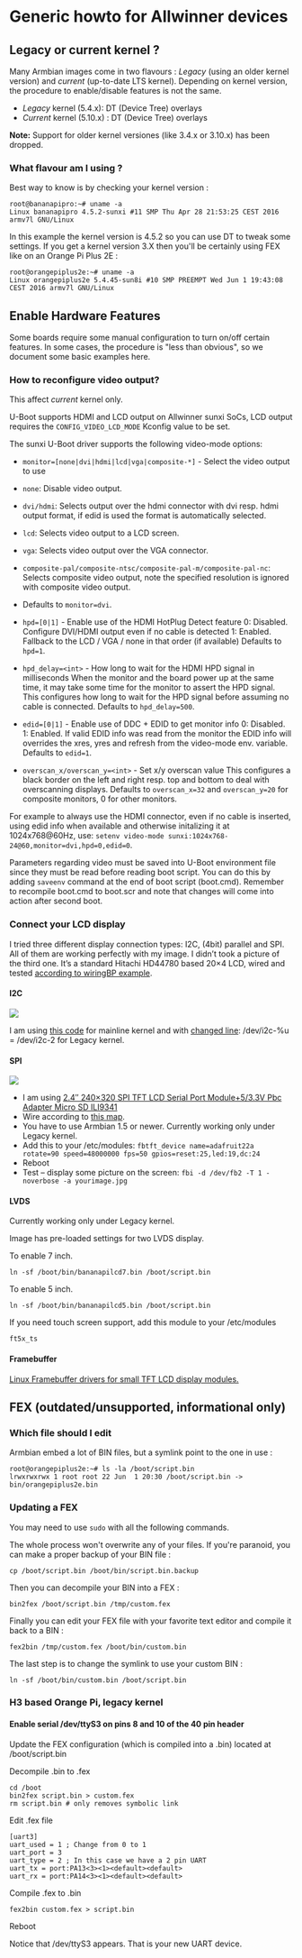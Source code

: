 # Generic howto for Allwinner devices

## Legacy or current kernel ?

Many Armbian images come in two flavours : _Legacy_ (using an older kernel version) and _current_ (up-to-date LTS kernel). Depending on kernel version, the procedure to enable/disable features is not the same.

 * _Legacy_ kernel (5.4.x): DT (Device Tree) overlays
 * _Current_ kernel (5.10.x) : DT (Device Tree) overlays

**Note:** Support for older kernel versiones (like 3.4.x or 3.10.x) has been dropped.

### What flavour am I using ?

Best way to know is by checking your kernel version :

```
root@bananapipro:~# uname -a
Linux bananapipro 4.5.2-sunxi #11 SMP Thu Apr 28 21:53:25 CEST 2016 armv7l GNU/Linux
```

In this example the kernel version is 4.5.2 so you can use DT to tweak some settings. If you get a kernel version 3.X then you'll be certainly using FEX like on an Orange Pi Plus 2E :

```
root@orangepiplus2e:~# uname -a
Linux orangepiplus2e 5.4.45-sun8i #10 SMP PREEMPT Wed Jun 1 19:43:08 CEST 2016 armv7l GNU/Linux
```

## Enable Hardware Features

Some boards require some manual configuration to turn on/off certain features.  In some cases, the procedure is "less than obvious", so we document some basic examples here.

### How to reconfigure video output?

This affect _current_ kernel only.

U-Boot supports HDMI and LCD output on Allwinner sunxi SoCs, LCD output requires the `CONFIG_VIDEO_LCD_MODE` Kconfig value to be set.

The sunxi U-Boot driver supports the following video-mode options:

- `monitor=[none|dvi|hdmi|lcd|vga|composite-*]` - Select the video output to use
 
 - `none`:     Disable video output.
 -  `dvi/hdmi`: Selects output over the hdmi connector with dvi resp. hdmi output format, if edid is used the format is automatically selected.
 -  `lcd`:      Selects video output to a LCD screen.
 -  `vga`:      Selects video output over the VGA connector.
 -  `composite-pal/composite-ntsc/composite-pal-m/composite-pal-nc`: Selects composite video output, note the specified resolution is ignored with composite video output.
 -  Defaults to `monitor=dvi`.

- `hpd=[0|1]` - Enable use of the HDMI HotPlug Detect feature
 0: Disabled. Configure DVI/HDMI output even if no cable is detected
 1: Enabled.  Fallback to the LCD / VGA / none in that order (if available)
 Defaults to `hpd=1`.

- `hpd_delay=<int>` - How long to wait for the HDMI HPD signal in milliseconds
 When the monitor and the board power up at the same time, it may take some time for the monitor to assert the HPD signal. This configures how long to wait for the HPD signal before assuming no cable is connected.
 Defaults to `hpd_delay=500`.

- `edid=[0|1]` - Enable use of DDC + EDID to get monitor info
 0: Disabled.
 1: Enabled. If valid EDID info was read from the monitor the EDID info will overrides the xres, yres and refresh from the video-mode env. variable.
 Defaults to `edid=1`.

- `overscan_x/overscan_y=<int>` - Set x/y overscan value
 This configures a black border on the left and right resp. top and bottom to deal with overscanning displays. Defaults to `overscan_x=32` and `overscan_y=20` for composite monitors, 0 for other monitors.

For example to always use the HDMI connector, even if no cable is inserted, using edid info when available and otherwise initalizing it at 1024x768@60Hz, use: `setenv video-mode sunxi:1024x768-24@60,monitor=dvi,hpd=0,edid=0`.

Parameters regarding video must be saved into U-Boot environment file since they must be read before reading boot script. You can do this by adding `saveenv` command at the end of boot script (boot.cmd). Remember to recompile boot.cmd to boot.scr and note that changes will come into action after second boot. 

### Connect your LCD display

I tried three different display connection types: I2C, (4bit) parallel and SPI. All of them are working perfectly with my image. I didn’t took a picture of the third one. It’s a standard Hitachi HD44780 based 20×4 LCD, wired and tested [according to wiringBP example](https://github.com/LeMaker/WiringBP).

#### I2C

![](https://www.igorpecovnik.com/wp-content/uploads/2014/09/banana-i2c-display1.jpg)

I am using [this code](https://github.com/vvromanov/cb_i2c_lcd) for mainline kernel and with [changed line](https://github.com/vvromanov/cb_i2c_lcd/blob/master/i2c_lcd.c#L28): /dev/i2c-%u = /dev/i2c-2 for Legacy kernel.

#### SPI

![](https://www.igorpecovnik.com/wp-content/uploads/2014/09/banana-spi-display.jpg)

- I am using [2.4″ 240×320 SPI TFT LCD Serial Port Module+5/3.3V Pbc Adapter Micro SD ILI9341](https://www.google.com/search?q=2.4%E2%80%B3+240%C3%97320+SPI+TFT+LCD+Serial+Port+Module%2B5%2F3.3V+Pbc+Adapter+Micro+SD+ILI9341&oq=2.4%E2%80%B3+240%C3%97320+SPI+TFT+LCD+Serial+Port+Module%2B5%2F3.3V+Pbc+Adapter+Micro+SD+ILI9341)
- Wire according to [this map](https://blog.riyas.org/2014/07/quickly-test-il9341-22-inch-22-spi-tft-raspbmc-fbtft.html).
- You have to use Armbian 1.5 or newer. Currently working only under Legacy kernel.
- Add this to your /etc/modules:
`fbtft_device name=adafruit22a rotate=90 speed=48000000 fps=50 gpios=reset:25,led:19,dc:24`
- Reboot
- Test – display some picture on the screen:
`fbi -d /dev/fb2 -T 1 -noverbose -a yourimage.jpg`

#### LVDS

<!---
2020-11-25 link broken, but I did not want to remove fully -TRS-80
![](https://www.armbian.com/wp-content/uploads/2015/09/lvdsbanana.jpg)
-->

Currently working only under Legacy kernel.

Image has pre-loaded settings for two LVDS display.

To enable 7 inch.

`ln -sf /boot/bin/bananapilcd7.bin /boot/script.bin`

To enable 5 inch.

`ln -sf /boot/bin/bananapilcd5.bin /boot/script.bin`

If you need touch screen support, add this module to your /etc/modules

`ft5x_ts`

#### Framebuffer

[Linux Framebuffer drivers for small TFT LCD display modules.](https://github.com/notro/fbtft/wiki)

## FEX (outdated/unsupported, informational only)

### Which file should I edit

Armbian embed a lot of BIN files, but a symlink point to the one in use :

```
root@orangepiplus2e:~# ls -la /boot/script.bin
lrwxrwxrwx 1 root root 22 Jun  1 20:30 /boot/script.bin -> bin/orangepiplus2e.bin
```

### Updating a FEX

You may need to use `sudo` with all the following commands.

The whole process won't overwrite any of your files. If you're paranoid, you can make a proper backup of your BIN file :

```
cp /boot/script.bin /boot/bin/script.bin.backup
```

Then you can decompile your BIN into a FEX :

```
bin2fex /boot/script.bin /tmp/custom.fex
```

Finally you can edit your FEX file with your favorite text editor and compile it back to a BIN :

```
fex2bin /tmp/custom.fex /boot/bin/custom.bin
```

The last step is to change the symlink to use your custom BIN :

```
ln -sf /boot/bin/custom.bin /boot/script.bin
```

### H3 based Orange Pi, legacy kernel

#### Enable serial /dev/ttyS3 on pins 8 and 10 of the 40 pin header

Update the FEX configuration (which is compiled into a .bin) located at /boot/script.bin

Decompile .bin to .fex
```
cd /boot
bin2fex script.bin > custom.fex
rm script.bin # only removes symbolic link
```

Edit .fex file
```
[uart3]
uart_used = 1 ; Change from 0 to 1
uart_port = 3
uart_type = 2 ; In this case we have a 2 pin UART
uart_tx = port:PA13<3><1><default><default>
uart_rx = port:PA14<3><1><default><default>
```

Compile .fex to .bin
```
fex2bin custom.fex > script.bin
```

Reboot

Notice that /dev/ttyS3 appears. That is your new UART device.

